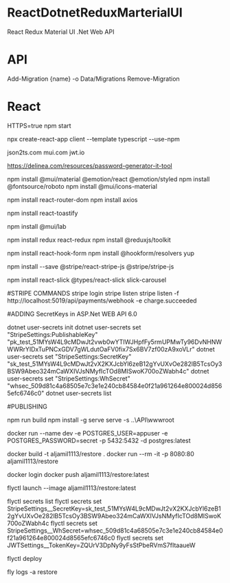 # ReactDotnetReduxMarterialUI
React Redux Material UI .Net Web API

# API
Add-Migration {name} -o Data/Migrations
Remove-Migration

# React
HTTPS=true npm start

npx create-react-app client --template typescript --use-npm

json2ts.com
mui.com
jwt.io

https://delinea.com/resources/password-generator-it-tool

npm install @mui/material @emotion/react @emotion/styled
npm install @fontsource/roboto
npm install @mui/icons-material

npm install react-router-dom
npm install axios

npm install react-toastify

npm install @mui/lab

npm install redux react-redux
npm install @reduxjs/toolkit

npm install react-hook-form
npm install @hookform/resolvers yup

npm install --save @stripe/react-stripe-js @stripe/stripe-js

npm install react-slick @types/react-slick slick-carousel

#STRIPE COMMANDS
stripe login
stripe listen
stripe listen -f http://localhost:5019/api/payments/webhook -e charge.succeeded

#ADDING SecretKeys in ASP.Net WEB API 6.0

dotnet user-secrets init 
dotnet user-secrets set "StripeSettings:PublishableKey" "pk_test_51MYsW4L9cMDwJt2vwb0wYTIWJHpfFy5rmUPMwTy96DvNHNWWWRrYIDxTuPNCxGDV7gWLdutOaFV0fix7Sx6BV7zf00zA9xoVLr"
dotnet user-secrets set "StripeSettings:SecretKey" "sk_test_51MYsW4L9cMDwJt2vX2KXJcbYl6zeB12gYvUXvOe282lB5TcsOy3BSW9Abeo324mCaWXIVJsNMyfIcTOd8MISwoK700oZWabh4c"
dotnet user-secrets set "StripeSettings:WhSecret" "whsec_509d81c4a68505e7c3e1e240cb84584e0f21a961264e800024d8565efc6746c0"
dotnet user-secrets list


#PUBLISHING

npm run build
npm install -g serve
  serve -s ..\API\wwwroot
  
docker run --name dev -e POSTGRES_USER=appuser -e POSTGRES_PASSWORD=secret -p 5432:5432 -d postgres:latest

docker build -t aljamil1113/restore .
docker run --rm -it -p 8080:80 aljamil1113/restore

docker login
docker push aljamil1113/restore:latest

flyctl launch --image aljamil1113/restore:latest

flyctl secrets list
flyctl secrets set StripeSettings__SecretKey=sk_test_51MYsW4L9cMDwJt2vX2KXJcbYl6zeB12gYvUXvOe282lB5TcsOy3BSW9Abeo324mCaWXIVJsNMyfIcTOd8MISwoK700oZWabh4c
flyctl secrets set StripeSettings__WhSecret=whsec_509d81c4a68505e7c3e1e240cb84584e0f21a961264e800024d8565efc6746c0
flyctl secrets set JWTSettings__TokenKey=ZQUrV3DpNy9yFsStPbeRVmS7fItaaueW

flyctl deploy

fly logs -a restore







